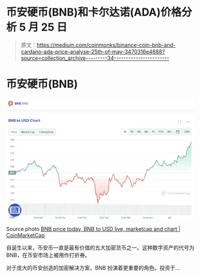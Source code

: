 # 币安硬币(BNB)和卡尔达诺(ADA)价格分析 5 月 25 日

> 原文：<https://medium.com/coinmonks/binance-coin-bnb-and-cardano-ada-price-analyse-25th-of-may-3470316e4688?source=collection_archive---------34----------------------->

# 币安硬币(BNB)

![](img/7349befcab1cdfd86d605abc64ba5cea.png)

Source photo [BNB price today, BNB to USD live, marketcap and chart | CoinMarketCap](https://coinmarketcap.com/currencies/bnb/)

自诞生以来，币安币一直是最有价值的五大加密货币之一。这种数字资产的代号为 BNB，在币安市场上被用作打折券。

对于庞大的币安创造的加密解决方案，BNB 扮演着更重要的角色。投资于…